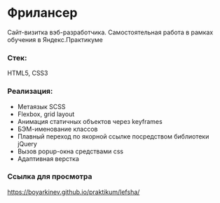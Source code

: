 # Фрилансер
Cайт-визитка вэб-разработчика. Самостоятельная работа в рамках обучения в Яндекс.Практикуме
### Стек:
HTML5, CSS3
### Реализация:
* Метаязык SCSS
* Flexbox, grid layout
* Анимация статичных объектов через keyframes
* БЭМ-именование классов
* Плавный переход по якорной ссылке посредством библиотеки jQuery
* Вызов popup-окна средствами css
* Адаптивная верстка
### Ссылка для просмотра
https://boyarkinev.github.io/praktikum/lefsha/
